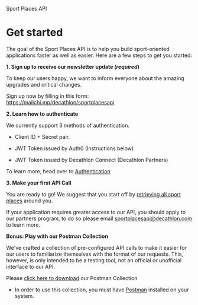 <span class="product-title">Sport Places API</span>

# Get started

The goal of the Sport Places API is to help you build sport-oriented applications faster as well as easier. 
Here are a few steps to get you started:

**1. Sign up to receive our newsletter update (_required_)**

To keep our users happy, we want to inform everyone about the amazing upgrades and critical changes.

Sign up now by filling in this form: <a href="https://mailchi.mp/decathlon/sportplacesapi" target="_blank">https://mailchi.mp/decathlon/sportplacesapi</a>

**2. Learn how to authenticate**

We currently support 3 methods of authentication.

  - Client ID + Secret pair.

  - JWT Token issued by Auth0 (Instructions below)

  - JWT Token issued by Decathlon Connect (Decathlon Partners)

To learn more, head over to [Authentication](#authentication)

**3. Make your first API Call**

You are ready to go! We suggest that you start off by [retrieving all sport places](#sport-places) around you. 

  <aside class="notice">
  If your application requires greater access to our API, you should apply to our partners program, 
  to do so please email <a href="mailto:sportplacesapi@decathlon.com">sportplacesapi@decathlon.com</a> to learn more. 
  </aside>

**Bonus: Play with our Postman Collection**

We've crafted a collection of pre-configured API calls to make it easier for our
users to familiarize themselves with the format of our requests.
This, however, is only intended to be a testing tool, not an official or
unofficial interface to our API.

Please <a href="https://app.getpostman.com/run-collection/dc8f48f20e9d699821a2" target="_blank">click here to download</a> our Postman Collection

* In order to use this collection, you must have <a href="https://getpostman.com" target="_blank">Postman</a> installed on your system.
